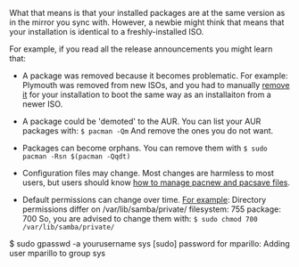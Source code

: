 What that means is that your installed packages are at the same version as in the mirror you sync with. However, a newbie might think that means that your installation is identical to a freshly-installed ISO.

For example, if you read all the release announcements you might learn that:

* A package was removed because it becomes problematic. For example: Plymouth was removed from new ISOs, and you had to manually [remove it](https://wiki.manjaro.org/index.php?title=Plymouth#Removal) for your installation to boot the same way as an installaiton from a newer ISO.

* A package could be 'demoted' to the AUR. You can list your AUR packages with:
`$ pacman -Qm`
And remove the ones you do not want.

* Packages can become orphans. You can remove them with
`$ sudo pacman -Rsn $(pacman -Qqdt)`

* Configuration files may change. Most changes are harmless to most users, but users should know [how to manage pacnew and pacsave files](https://wiki.manjaro.org/index.php?title=Pacnew_and_Pacsave_Files).

* Default permissions can change over time. [For example](https://forum.manjaro.org/t/stable-update-2018-07-06-kernels-firefox-virtualbox-python-haskell/51574/2):
Directory permissions differ on /var/lib/samba/private/
filesystem: 755 package: 700
So, you are advised to change them with:
`$ sudo chmod 700 /var/lib/samba/private/`

$ sudo gpasswd -a yourusername sys
[sudo] password for mparillo: 
Adding user mparillo to group sys
